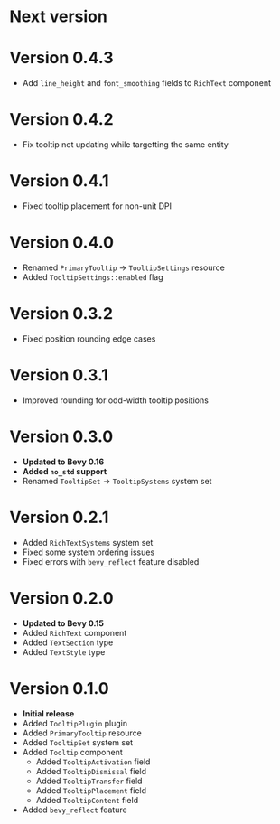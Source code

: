 # Next version

# Version 0.4.3

- Add `line_height` and `font_smoothing` fields to `RichText` component

# Version 0.4.2

- Fix tooltip not updating while targetting the same entity

# Version 0.4.1

- Fixed tooltip placement for non-unit DPI

# Version 0.4.0

- Renamed `PrimaryTooltip` -> `TooltipSettings` resource
- Added `TooltipSettings::enabled` flag

# Version 0.3.2

- Fixed position rounding edge cases

# Version 0.3.1

- Improved rounding for odd-width tooltip positions

# Version 0.3.0

- **Updated to Bevy 0.16**
- **Added `no_std` support**
- Renamed `TooltipSet` -> `TooltipSystems` system set

# Version 0.2.1

- Added `RichTextSystems` system set
- Fixed some system ordering issues
- Fixed errors with `bevy_reflect` feature disabled

# Version 0.2.0

- **Updated to Bevy 0.15**
- Added `RichText` component
- Added `TextSection` type
- Added `TextStyle` type

# Version 0.1.0

- **Initial release**
- Added `TooltipPlugin` plugin
- Added `PrimaryTooltip` resource
- Added `TooltipSet` system set
- Added `Tooltip` component
    - Added `TooltipActivation` field
    - Added `TooltipDismissal` field
    - Added `TooltipTransfer` field
    - Added `TooltipPlacement` field
    - Added `TooltipContent` field
- Added `bevy_reflect` feature
